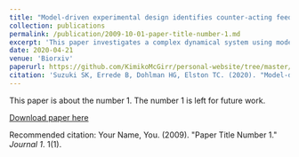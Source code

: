 ```yaml
---
title: "Model-driven experimental design identifies counter-acting feedback regulation in the osmotic stress response"
collection: publications
permalink: /publication/2009-10-01-paper-title-number-1.md
excerpt: 'This paper investigates a complex dynamical system using model informed experiments to reveal mechanisms of signaling feedbacks.'
date: 2020-04-21
venue: 'Biorxiv'
paperurl: https://github.com/KimikoMcGirr/personal-website/tree/master/files/2020_Suzuki.pdf
citation: 'Suzuki SK, Errede B, Dohlman HG, Elston TC. (2020). "Model-driven experimental design identifies counter-acting feedback regulation in the osmotic stress response of yeast" <i> Biorxiv</i>. 1(1).'
---
```

This paper is about the number 1. The number 1 is left for future work.

[Download paper here](https://www.biorxiv.org/content/10.1101/2020.04.20.051599v1.full.pdf)

Recommended citation: Your Name, You. (2009). "Paper Title Number 1." <i>Journal 1</i>. 1(1).
